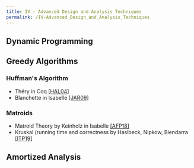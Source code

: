 ```yaml
---
title: IV - Advanced Design and Analysis Techniques
permalink: /IV-Advanced_Design_and_Analysis_Techniques
---
```


## Dynamic Programming

## Greedy Algorithms

### Huffman's Algorithm
- Théry in Coq [[HAL04]](https://hal.archives-ouvertes.fr/hal-02149909)
- Blanchette in Isabelle [[JAR09]](https://link.springer.com/article/10.1007%2Fs10817-009-9116-y)

### Matroids
- Matroid Theory by Keinholz in Isabelle [[AFP18]](https://www.isa-afp.org/entries/Matroids.html)
- Kruskal (running time and correctness by Haslbeck, Nipkow, Biendarra [[ITP19]](https://drops.dagstuhl.de/opus/volltexte/2019/11075/)

## Amortized Analysis
